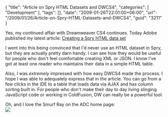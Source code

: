 {
	"title": "Article on Spry HTML Datasets and DWCS4",
	"categories": [
		"Development"
	],
	"tags": [],
	"date": "2009-01-26T22:01:00+06:00",
	"url": "/2009/01/26/Article-on-Spry-HTML-Datasets-and-DWCS4",
	"guid": "3211"
}

Yes, my continued affair with Dreamweaver CS4 continues. Today Adobe published my latest article: <a href="http://www.adobe.com/devnet/dreamweaver/articles/spry_creating_html_data_set.html?devcon=f2">Creating a Spry HTML data set</a> 

I went into this being convinced that I'd never use an HTML dataset in Spry, but they are actually pretty darn handy. I can see how they would be useful for people who don't feel comfortable creating XML or JSON. I know I've got at least one reader who maintains their data in a simple HTML table. 

Also, I was <i>extremely</i> impressed with how easy DWCS4 made the process. I hope I was able to adequately express that in the article. You can go from a few clicks in the IDE to a table that loads data via AJAX and has column sorting built in. For people who don't make their day to day living slinging JavaScript code or working in ColdFusion, DW can really be a powerful tool. 

Oh, and I love the Smurf Ray on the ADC home page: <br/>
<img src="http://static.raymondcamden.com/images//Picture 135.png">
